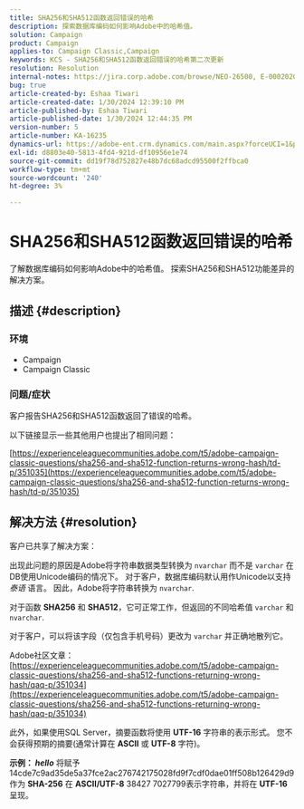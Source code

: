 ```yaml
---
title: SHA256和SHA512函数返回错误的哈希
description: 探索数据库编码如何影响Adobe中的哈希值。
solution: Campaign
product: Campaign
applies-to: Campaign Classic,Campaign
keywords: KCS - SHA256和SHA512函数返回错误的哈希第二次更新
resolution: Resolution
internal-notes: https://jira.corp.adobe.com/browse/NEO-26500, E-000202021, E-000148142
bug: true
article-created-by: Eshaa Tiwari
article-created-date: 1/30/2024 12:39:10 PM
article-published-by: Eshaa Tiwari
article-published-date: 1/30/2024 12:44:35 PM
version-number: 5
article-number: KA-16235
dynamics-url: https://adobe-ent.crm.dynamics.com/main.aspx?forceUCI=1&pagetype=entityrecord&etn=knowledgearticle&id=76bac78d-6cbf-ee11-9079-6045bd006268
exl-id: d8803e40-5813-4fd4-921d-df10956e1e74
source-git-commit: dd19f78d752827e48b7dc68adcd95500f2ffbca0
workflow-type: tm+mt
source-wordcount: '240'
ht-degree: 3%

---
```


# SHA256和SHA512函数返回错误的哈希


了解数据库编码如何影响Adobe中的哈希值。 探索SHA256和SHA512功能差异的解决方案。

## 描述 {#description}


### <b>环境</b>

- Campaign
- Campaign Classic


### <b>问题/症状</b>

客户报告SHA256和SHA512函数返回了错误的哈希。

以下链接显示一些其他用户也提出了相同问题：

[https://experienceleaguecommunities.adobe.com/t5/adobe-campaign-classic-questions/sha256-and-sha512-function-returns-wrong-hash/td-p/351035](https://experienceleaguecommunities.adobe.com/t5/adobe-campaign-classic-questions/sha256-and-sha512-function-returns-wrong-hash/td-p/351035)




## 解决方法 {#resolution}


客户已共享了解决方案：

出现此问题的原因是Adobe将字符串数据类型转换为 `nvarchar` 而不是 `varchar` 在DB使用Unicode编码的情况下。 对于客户，数据库编码默认用作Unicode以支持 *泰语* 语言。 因此，Adobe将字符串转换为 `nvarchar`.

对于函数 <b>SHA256</b> 和 <b>SHA512</b>，它可正常工作，但返回的不同哈希值 `varchar` 和 `nvarchar`.

对于客户，可以将该字段（仅包含手机号码）更改为 `varchar` 并正确地散列它。

Adobe社区文章：
[https://experienceleaguecommunities.adobe.com/t5/adobe-campaign-classic-questions/sha256-and-sha512-functions-returning-wrong-hash/qaq-p/351034](https://experienceleaguecommunities.adobe.com/t5/adobe-campaign-classic-questions/sha256-and-sha512-functions-returning-wrong-hash/qaq-p/351034)

此外，如果使用SQL Server，摘要函数将使用 <b>UTF-16</b> 字符串的表示形式。 您不会获得预期的摘要(通常计算在 <b>ASCII</b> 或 <b>UTF-8</b> 字符)。

<b>示例： *hello</b>* 将赋予14cde7c9ad35de5a37fce2ac276742175028fd9f7cdf0dae01ff508b126429d9作为 <b>SHA-256</b> 在 <b>ASCII/UTF-8</b> 38427 7027799表示字符串，并将在 <b>UTF-16</b> 呈现。

